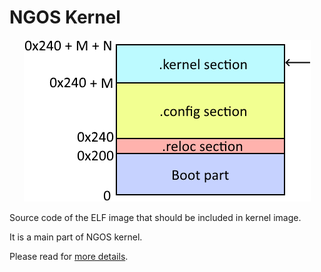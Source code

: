 NGOS Kernel
===========

<p align="center">
    <img src="https://github.com/Gris87/ngos/blob/master/src/os/kernel/Image%20structure.png?raw=true" alt="Image structure"/>
</p>

Source code of the ELF image that should be included in kernel image.

It is a main part of NGOS kernel.

Please read for [more details](../../../docs/0.%20Intro/6.%20Source%20code/1.%20NGOS/3.%20Kernel%20part/README.md).
